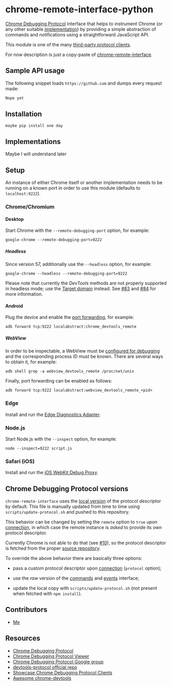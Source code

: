 chrome-remote-interface-python
=======================

[Chrome Debugging Protocol] interface that helps to instrument Chrome (or any
other suitable [implementation](#implementations)) by providing a simple
abstraction of commands and notifications using a straightforward JavaScript
API.

This module is one of the many [third-party protocol clients][3rd-party].

[3rd-party]: https://developer.chrome.com/devtools/docs/debugging-clients#chrome-remote-interface

For now description is just a copy-paste of [chrome-remote-interface](https://github.com/cyrus-and/chrome-remote-interface).

Sample API usage
----------------

The following snippet loads `https://github.com` and dumps every request made:

```python
Nope yet
```

Installation
------------

    maybe pip install one day


Implementations
---------------

Maybe I will understand later

Setup
-----

An instance of either Chrome itself or another implementation needs to be
running on a known port in order to use this module (defaults to
`localhost:9222`).

### Chrome/Chromium

#### Desktop

Start Chrome with the `--remote-debugging-port` option, for example:

    google-chrome --remote-debugging-port=9222

##### Headless

Since version 57, additionally use the `--headless` option, for example:

    google-chrome --headless --remote-debugging-port=9222

Please note that currently the *DevTools* methods are not properly supported in
headless mode; use the [Target domain] instead. See [#83] and [#84] for more
information.

[#83]: https://github.com/cyrus-and/chrome-remote-interface/issues/83
[#84]: https://github.com/cyrus-and/chrome-remote-interface/issues/84
[Target domain]: https://chromedevtools.github.io/debugger-protocol-viewer/tot/Target/

#### Android

Plug the device and enable the [port forwarding][adb], for example:

    adb forward tcp:9222 localabstract:chrome_devtools_remote

[adb]: https://developer.chrome.com/devtools/docs/remote-debugging-legacy

##### WebView

In order to be inspectable, a WebView must
be [configured for debugging][webview] and the corresponding process ID must be
known. There are several ways to obtain it, for example:

    adb shell grep -a webview_devtools_remote /proc/net/unix

Finally, port forwarding can be enabled as follows:

    adb forward tcp:9222 localabstract:webview_devtools_remote_<pid>

[webview]: https://developers.google.com/web/tools/chrome-devtools/remote-debugging/webviews#configure_webviews_for_debugging

### Edge

Install and run the [Edge Diagnostics Adapter][edge-adapter].

[edge-adapter]: https://github.com/Microsoft/edge-diagnostics-adapter

### Node.js

Start Node.js with the `--inspect` option, for example:

    node --inspect=9222 script.js

### Safari (iOS)

Install and run the [iOS WebKit Debug Proxy][iwdp].

[iwdp]: https://github.com/google/ios-webkit-debug-proxy

Chrome Debugging Protocol versions
----------------------------------

`chrome-remote-interface` uses the [local version] of the protocol descriptor by
default. This file is manually updated from time to time using
`scripts/update-protocol.sh` and pushed to this repository.

This behavior can be changed by setting the `remote` option to `true`
upon [connection](#cdpoptions-callback), in which case the remote instance is
*asked* to provide its own protocol descriptor.

Currently Chrome is not able to do that (see [#10]), so the protocol descriptor
is fetched from the proper [source repository].

To override the above behavior there are basically three options:

- pass a custom protocol descriptor upon [connection](#cdpoptions-callback)
  (`protocol` option);

- use the *raw* version of the [commands](#clientsendmethod-params-callback)
  and [events](#event-domainmethod) interface;

- update the local copy with `scripts/update-protocol.sh` (not present when
  fetched with `npm install`).

[local version]: lib/protocol.json
[#10]: https://github.com/cyrus-and/chrome-remote-interface/issues/10
[source repository]: https://chromium.googlesource.com/chromium/src/+/master/third_party/WebKit/Source/

Contributors
------------

- [Me](https://github.com/wasiher)

Resources
---------

- [Chrome Debugging Protocol]
- [Chrome Debugging Protocol Viewer](https://chromedevtools.github.io/debugger-protocol-viewer/)
- [Chrome Debugging Protocol Google group](https://groups.google.com/forum/#!forum/chrome-debugging-protocol)
- [devtools-protocol official repo](https://github.com/ChromeDevTools/devtools-protocol)
- [Showcase Chrome Debugging Protocol Clients](https://developer.chrome.com/devtools/docs/debugging-clients)
- [Awesome chrome-devtools](https://github.com/ChromeDevTools/awesome-chrome-devtools)

[Chrome Debugging Protocol]: https://developer.chrome.com/devtools/docs/debugger-protocol